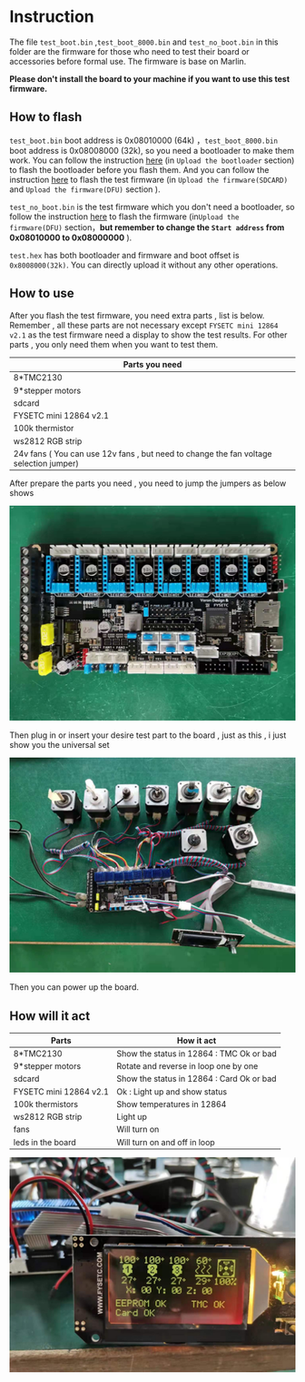 # Instruction

The file `test_boot.bin` ,`test_boot_8000.bin`  and `test_no_boot.bin` in this folder are the firmware for those who need to test their board or accessories before formal use. The firmware is base on Marlin.

**Please don't install the board to your machine if you want to use this test firmware.**

## How to flash

`test_boot.bin` boot address is 0x08010000 (64k) ，`test_boot_8000.bin` boot address is 0x08008000 (32k), so you need a bootloader to make them work. You can follow the instruction [here](https://github.com/FYSETC/FYSETC-SPIDER/tree/main/bootloader) (in `Upload the bootloader` section) to flash the bootloader before you flash them. And you can follow the instruction [here](https://github.com/FYSETC/FYSETC-SPIDER) to flash the test firmware (in  `Upload the firmware(SDCARD)` and `Upload the firmware(DFU)` section ).

`test_no_boot.bin` is the test firmware which you don't need a bootloader, so follow the instruction [here](https://github.com/FYSETC/FYSETC-SPIDER) to flash the firmware (in`Upload the firmware(DFU)` section，**but remember to change the `Start address` from 0x08010000 to 0x08000000** ).

`test.hex` has both bootloader and firmware and boot offset is `0x8008000(32k)`. You can directly upload it without any other operations.

## How to use

After you flash the test firmware, you need extra parts , list is below. Remember , all these parts are not necessary except `FYSETC mini 12864 v2.1` as the test firmware need  a display to show the test results. For other parts , you only need them when you want to test them.

| Parts you need                                               |
| ------------------------------------------------------------ |
| 8*TMC2130                                                    |
| 9*stepper motors                                             |
| sdcard                                                       |
| FYSETC mini 12864 v2.1                                       |
| 100k thermistor                                              |
| ws2812 RGB strip                                             |
| 24v fans ( You can use 12v fans , but need to change the fan voltage selection jumper) |

After prepare the  parts you need , you need to  jump the jumpers as below shows

<img src="Jumpers.jpg" style="zoom:60%;" />

Then plug in or insert your desire test part to the board , just as this , i just show you the universal set

![](Accessaries.jpg)

Then you can power up the board.

## How will it act

| Parts                  | How it act                                |
| ---------------------- | ----------------------------------------- |
| 8*TMC2130              | Show the status in 12864 : TMC Ok or bad  |
| 9*stepper motors       | Rotate and reverse in loop one by one     |
| sdcard                 | Show the status in 12864 : Card Ok or bad |
| FYSETC mini 12864 v2.1 | Ok : Light up and show status             |
| 100k thermistors       | Show temperatures in 12864                |
| ws2812 RGB strip       | Light up                                  |
| fans                   | Will turn on                              |
| leds in the board      | Will turn on and off in loop              |

![](12864.jpg)